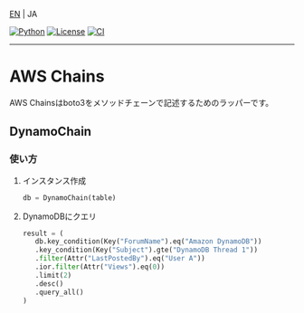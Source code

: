 
[EN](./README.md) | JA

[![Python](https://img.shields.io/badge/Python-3.9-blue?logo=python)](https://hub.docker.com/layers/library/python/3.9/images/sha256-c65dadac8789fed40962578392e99a0528dcb868442c75d144e68ba858984837?context=explore)
[![License](https://img.shields.io/badge/Apache-2.0-D22128?logo=apache)](LICENSE)
[![CI](https://github.com/44103/awschain/actions/workflows/main.yml/badge.svg)](https://github.com/44103/awschain/actions/workflows/main.yml)

-----

# AWS Chains
AWS Chainsはboto3をメソッドチェーンで記述するためのラッパーです。

## DynamoChain
### 使い方
1. インスタンス作成
   ```python
   db = DynamoChain(table)
   ```
1. DynamoDBにクエリ
   ```python
   result = (
      db.key_condition(Key("ForumName").eq("Amazon DynamoDB"))
      .key_condition(Key("Subject").gte("DynamoDB Thread 1"))
      .filter(Attr("LastPostedBy").eq("User A"))
      .ior.filter(Attr("Views").eq(0))
      .limit(2)
      .desc()
      .query_all()
   )
   ```
